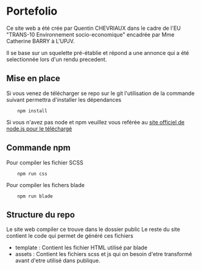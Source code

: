 # Portefolio

Ce site web a été crée par Quentin CHEVRIAUX dans le cadre de l'EU "TRANS-10 Environnement socio-economique" encadrée par Mme Catherine BARRY à L'UPJV.

Il se base sur un squelette pré-établie et répond a une annonce qui a été selectionnée lors d'un rendu precedent.

## Mise en place

Si vous venez de télécharger se repo sur le git l'utilisation de la commande suivant permettra d'installer les dépendances
```
    npm install
```

Si vous n'avez pas node et npm veuillez vous reférée au [site officiel de node.js pour le téléchargé](https://nodejs.org/en/)
## Commande npm
Pour compiler les fichier SCSS
```
    npm run css
```

Pour compiler les fichers blade
```
    npm run blade
```

## Structure du repo

Le site web compiler ce trouve dans le dossier public
Le reste du site contient le code qui permet de généré ces fichiers
 - template : Contient les fichier HTML utilisé par blade
 - assets : Contient les fichiers scss et js qui on besoin d'etre transformé avant d'etre utilisé dans publique.